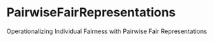 # PairwiseFairRepresentations
Operationalizing Individual Fairness with Pairwise Fair Representations
